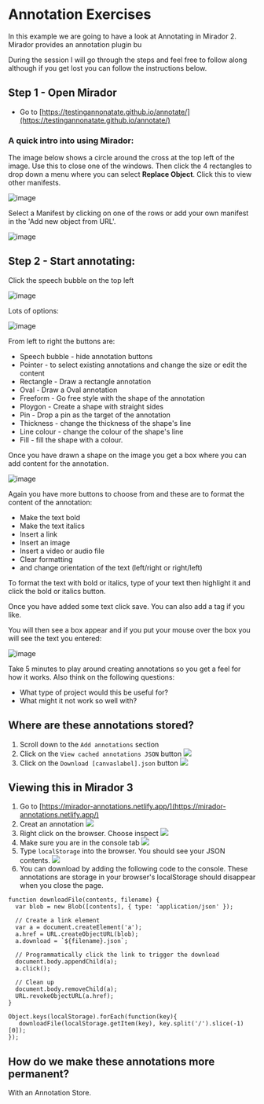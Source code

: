 # Annotation Exercises

In this example we are going to have a look at Annotating in Mirador 2. Mirador provides an annotation plugin bu

During the session I will go through the steps and feel free to follow along although if you get lost you can follow the instructions below.

## Step 1 - Open Mirador

 * Go to [https://testingannonatate.github.io/annotate/](https://testingannonatate.github.io/annotate/)

### A quick intro into using Mirador: 

The image below shows a circle around the cross at the top left of the image. Use this to close one of the windows. Then click the 4 rectangles to drop down a menu where you can select **Replace Object**. Click this to view other manifests.

![image](images/annos_mirador.png)    

Select a Manifest by clicking on one of the rows or add your own manifest in the 'Add new object from URL'.

![image](images/annos_select_manifest.png)    

## Step 2 - Start annotating: 
Click the speech bubble on the top left

![image](images/annos_toggle_annotations.png)  

Lots of options:

![image](images/annos_anno_options.png)  

From left to right the buttons are:
 * Speech bubble - hide annotation buttons
 * Pointer - to select existing annotations and change the size or edit the content
 * Rectangle - Draw a rectangle annotation
 * Oval - Draw a Oval annotation
 * Freeform - Go free style with the shape of the annotation
 * Ploygon - Create a shape with straight sides
 * Pin - Drop a pin as the target of the annotation
 * Thickness - change the thickness of the shape's line
 * Line colour - change the colour of the shape's line
 * Fill - fill the shape with a colour. 

Once you have drawn a shape on the image you get a box where you can add content for the annotation.

![image](images/annos_anno_options.png)  

Again you have more buttons to choose from and these are to format the content of the annotation:
 * Make the text bold
 * Make the text italics
 * Insert a link
 * Insert an image
 * Insert a video or audio file
 * Clear formatting
 * and change orientation of the text (left/right or right/left)

To format the text with bold or italics, type of your text then highlight it and click the bold or italics button. 

Once you have added some text click save. You can also add a tag if you like. 
 
You will then see a box appear and if you put your mouse over the box you will see the text you entered:

![image](images/annos_created.png)  

Take 5 minutes to play around creating annotations so you get a feel for how it works. Also think on the following questions:

 * What type of project would this be useful for?
 * What might it not work so well with?

## Where are these annotations stored?
1. Scroll down to the `Add annotations` section
2. Click on the `View cached annotations JSON` button
![](imgs/creating-annotations-1.png)
3. Click on the `Download [canvaslabel].json` button
![](imgs/creating-annotations-2.png)

## Viewing this in Mirador 3
1. Go to [https://mirador-annotations.netlify.app/](https://mirador-annotations.netlify.app/)
2. Creat an annotation
![](imgs/creating-annotations-3.png)
3. Right click on the browser. Choose inspect
![](imgs/creating-annotations-4.png)
4. Make sure you are in the console tab
![](imgs/creating-annotations-5.png)
5. Type `localStorage` into the browser. You should see your JSON contents.
![](imgs/creating-annotations-6.png)
6. You can download by adding the following code to the console. These annotations are storage in your browser's localStorage should disappear when you close the page.

```
function downloadFile(contents, filename) {
  var blob = new Blob([contents], { type: 'application/json' });

  // Create a link element
  var a = document.createElement('a');
  a.href = URL.createObjectURL(blob);
  a.download = `${filename}.json`;

  // Programmatically click the link to trigger the download
  document.body.appendChild(a);
  a.click();

  // Clean up
  document.body.removeChild(a);
  URL.revokeObjectURL(a.href);
}

Object.keys(localStorage).forEach(function(key){
   downloadFile(localStorage.getItem(key), key.split('/').slice(-1)[0]);
});
```

## How do we make these annotations more permanent?

With an Annotation Store.
